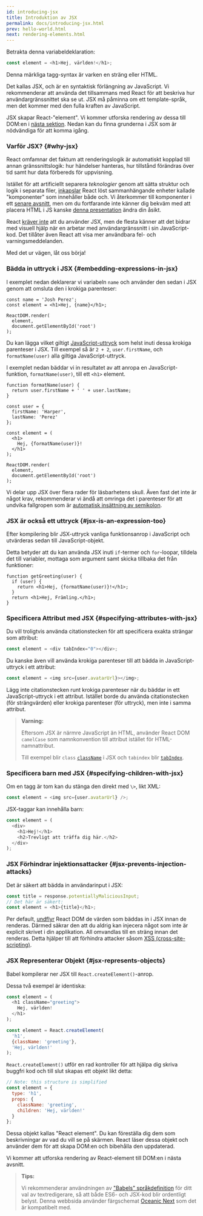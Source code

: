 ```yaml
---
id: introducing-jsx
title: Introduktion av JSX
permalink: docs/introducing-jsx.html
prev: hello-world.html
next: rendering-elements.html
---
```


Betrakta denna variabeldeklaration:

```js
const element = <h1>Hej, världen!</h1>;
```

Denna märkliga tagg-syntax är varken en sträng eller HTML.

Det kallas JSX, och är en syntaktisk förlängning av JavaScript. Vi rekommenderar att använda det tillsammans med React för att beskriva hur användargränssnittet ska se ut. JSX må påminna om ett template-språk, men det kommer med den fulla kraften av JavaScript.

JSX skapar React-"element". Vi kommer utforska rendering av dessa till DOM:en i [nästa sektion](/docs/rendering-elements.html). Nedan kan du finna grunderna i JSX som är nödvändiga för att komma igång.

### Varför JSX? {#why-jsx}

React omfamnar det faktum att renderingslogik är automatiskt kopplad till annan gränssnittslogik: hur händelser hanteras, hur tillstånd förändras över tid samt hur data förbereds för uppvisning.

Istället för att artificiellt separera *teknologier* genom att sätta struktur och logik i separata filer, [inkapslar](https://sv.wikipedia.org/wiki/Inkapsling_(Separation_of_Concerns)) React löst sammanhängande enheter kallade "komponenter" som innehåller både och. Vi återkommer till komponenter i ett [senare avsnitt](/docs/components-and-props.html), men om du fortfarande inte känner dig bekväm med att placera HTML i JS kanske [denna presentation](https://www.youtube.com/watch?v=x7cQ3mrcKaY) ändra din åsikt.

React [kräver inte](/docs/react-without-jsx.html) att du använder JSX, men de flesta känner att det bidrar med visuell hjälp när en arbetar med användargränssnitt i sin JavaScript-kod. Det tillåter även React att visa mer användbara fel- och varningsmeddelanden.

Med det ur vägen, låt oss börja!

### Bädda in uttryck i JSX {#embedding-expressions-in-jsx}

I exemplet nedan deklarerar vi variabeln `name` och använder den sedan i JSX genom att omsluta den i krokiga parenteser:

```js{1,2}
const name = 'Josh Perez';
const element = <h1>Hej, {name}</h1>;

ReactDOM.render(
  element,
  document.getElementById('root')
);
```

Du kan lägga vilket giltigt [JavaScript-uttryck](https://developer.mozilla.org/en-US/docs/Web/JavaScript/Guide/Expressions_and_Operators#Expressions) som helst inuti dessa krokiga parenteser i JSX. Till exempel så är `2 + 2`, `user.firstName`, och `formatName(user)` alla giltiga JavaScript-uttryck.

I exemplet nedan bäddar vi in resultatet av att anropa en JavaScript-funktion, `formatName(user)`, till ett `<h1>` element.

```js{12}
function formatName(user) {
  return user.firstName + ' ' + user.lastName;
}

const user = {
  firstName: 'Harper',
  lastName: 'Perez'
};

const element = (
  <h1>
    Hej, {formatName(user)}!
  </h1>
);

ReactDOM.render(
  element,
  document.getElementById('root')
);
```

[](codepen://introducing-jsx)

Vi delar upp JSX över flera rader för läsbarhetens skull. Även fast det inte är något krav, rekommenderar vi ändå att omringa det i parenteser för att undvika fallgropen som är [automatisk insättning av semikolon](https://stackoverflow.com/q/2846283).

### JSX är också ett uttryck {#jsx-is-an-expression-too}

Efter kompilering blir JSX-uttryck vanliga funktionsanrop i JavaScript och utvärderas sedan till JavaScript-objekt.

Detta betyder att du kan använda JSX inuti `if`-termer och `for`-loopar, tilldela det till variabler, mottaga som argument samt skicka tillbaka det från funktioner:

```js{3,5}
function getGreeting(user) {
  if (user) {
    return <h1>Hej, {formatName(user)}!</h1>;
  }
  return <h1>Hej, Främling.</h1>;
}
```

### Specificera Attribut med JSX {#specifying-attributes-with-jsx}

Du vill troligtvis använda citationstecken för att specificera exakta strängar som attribut:

```js
const element = <div tabIndex="0"></div>;
```

Du kanske även vill använda krokiga parenteser till att bädda in JavaScript-uttryck i ett attribut:

```js
const element = <img src={user.avatarUrl}></img>;
```

Lägg inte citationstecken runt krokiga parenteser när du bäddar in ett JavaScript-uttryck i ett attribut. Istället borde du använda citationstecken (för strängvärden) eller krokiga parenteser (för uttryck), men inte i samma attribut.

>**Varning:**
>
>Eftersom JSX är närmre JavaScript än HTML, använder React DOM `camelCase` som namnkonvention till attribut istället för HTML-namnattribut.
>
>Till exempel blir `class` [`className`](https://developer.mozilla.org/en-US/docs/Web/API/Element/className) i JSX och `tabindex` blir [`tabIndex`](https://developer.mozilla.org/en-US/docs/Web/API/HTMLElement/tabIndex).

### Specificera barn med JSX {#specifying-children-with-jsx}

Om en tagg är tom kan du stänga den direkt med `\>`, likt XML:

```js
const element = <img src={user.avatarUrl} />;
```

JSX-taggar kan innehålla barn:

```js
const element = (
  <div>
    <h1>Hej!</h1>
    <h2>Trevligt att träffa dig här.</h2>
  </div>
);
```

### JSX Förhindrar injektionsattacker {#jsx-prevents-injection-attacks}

Det är säkert att bädda in användarinput i JSX:

```js
const title = response.potentiallyMaliciousInput;
// Det här är säkert:
const element = <h1>{title}</h1>;
```

Per default, [undflyr](https://stackoverflow.com/questions/7381974/which-characters-need-to-be-escaped-on-html) React DOM de värden som bäddas in i JSX innan de renderas. Därmed säkrar den att du aldrig kan injecera något som inte är explicit skrivet i din applikation. All omvandlas till en sträng innan det renderas. Detta hjälper till att förhindra attacker såsom [XSS (cross-site-scripting)](https://en.wikipedia.org/wiki/Cross-site_scripting).

### JSX Representerar Objekt {#jsx-represents-objects}

Babel kompilerar ner JSX till `React.createElement()`-anrop.

Dessa två exempel är identiska:

```js
const element = (
  <h1 className="greeting">
    Hej, världen!
  </h1>
);
```

```js
const element = React.createElement(
  'h1',
  {className: 'greeting'},
  'Hej, världen!'
);
```

`React.createElement()` utför en rad kontroller för att hjälpa dig skriva buggfri kod och till slut skapas ett objekt likt detta:

```js
// Note: this structure is simplified
const element = {
  type: 'h1',
  props: {
    className: 'greeting',
    children: 'Hej, världen!'
  }
};
```

Dessa objekt kallas "React element". Du kan föreställa dig dem som beskrivningar av vad du vill se på skärmen. React läser dessa objekt och använder dem för att skapa DOM:en och bibehålla den uppdaterad.

Vi kommer att utforska rendering av React-element till DOM:en i nästa avsnitt.

>**Tips:**
>
>Vi rekommenderar användningen av ["Babels" språkdefinition](https://babeljs.io/docs/editors) för ditt val av textredigerare, så att både ES6- och JSX-kod blir ordentligt belyst. Denna webbsida använder färgschemat [Oceanic Next](https://labs.voronianski.com/oceanic-next-color-scheme/) som det är kompatibelt med.
